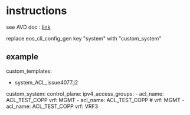 # instructions



see AVD doc :
[link](https://avd.sh/en/stable/roles/eos_cli_config_gen/docs/how-to/custom-templates.html#adding-the-custom-template-to-group-vars)

replace eos_cli_config_gen key "system" with "custom_system"

## example


custom_templates:
  - system_ACL_issue4077.j2

custom_system:
  control_plane:
    ipv4_access_groups:
      - acl_name: ACL_TEST_COPP
        vrf: MGMT
      - acl_name: ACL_TEST_COPP
        # vrf: MGMT
      - acl_name: ACL_TEST_COPP
        vrf: VRF3
